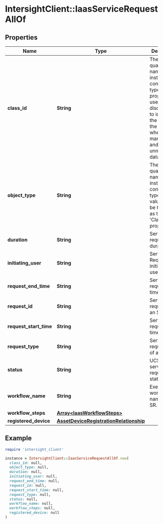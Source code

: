 # IntersightClient::IaasServiceRequestAllOf

## Properties

| Name | Type | Description | Notes |
| ---- | ---- | ----------- | ----- |
| **class_id** | **String** | The fully-qualified name of the instantiated, concrete type. This property is used as a discriminator to identify the type of the payload when marshaling and unmarshaling data. | [default to &#39;iaas.ServiceRequest&#39;] |
| **object_type** | **String** | The fully-qualified name of the instantiated, concrete type. The value should be the same as the &#39;ClassId&#39; property. | [default to &#39;iaas.ServiceRequest&#39;] |
| **duration** | **String** | Service request duration. | [optional][readonly] |
| **initiating_user** | **String** | Service Request initiating user. | [optional][readonly] |
| **request_end_time** | **String** | Service request end time. | [optional][readonly] |
| **request_id** | **String** | Service request id of an SR. | [optional][readonly] |
| **request_start_time** | **String** | Service request start time. | [optional][readonly] |
| **request_type** | **String** | Service request type of an SR. | [optional][readonly] |
| **status** | **String** | UCSD service request status. | [optional][readonly] |
| **workflow_name** | **String** | Executed workflow name for an SR. | [optional][readonly] |
| **workflow_steps** | [**Array&lt;IaasWorkflowSteps&gt;**](IaasWorkflowSteps.md) |  | [optional] |
| **registered_device** | [**AssetDeviceRegistrationRelationship**](AssetDeviceRegistrationRelationship.md) |  | [optional] |

## Example

```ruby
require 'intersight_client'

instance = IntersightClient::IaasServiceRequestAllOf.new(
  class_id: null,
  object_type: null,
  duration: null,
  initiating_user: null,
  request_end_time: null,
  request_id: null,
  request_start_time: null,
  request_type: null,
  status: null,
  workflow_name: null,
  workflow_steps: null,
  registered_device: null
)
```

